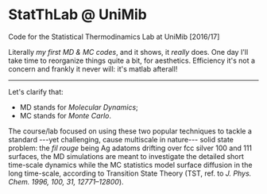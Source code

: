 # StatThLab @ UniMib
Code for the Statistical Thermodinamics Lab at UniMib [2016/17]

Literally *my first MD & MC codes*, and it shows, it *really* does. One day I'll take time to reorganize things quite a bit, for aesthetics. Efficiency it's not a concern and frankly it never will: it's matlab afterall!

----------------------------------------------------

Let's clarify that: 
- MD stands for *Molecular Dynamics*;
- MC stands for *Monte Carlo*.

The course/lab focused on using these two popular techniques to tackle a standard ---yet challenging, cause multiscale in nature--- solid state problem: the *fil rouge* being Ag adatoms drifting over fcc silver 100 and 111 surfaces, the MD simulations are meant to investigate the detailed short time-scale dynamics while the MC statistics model surface diffusion in the long time-scale, according to Transition State Theory (TST, ref. to *J. Phys. Chem. 1996, 100, 31, 12771–12800*).
